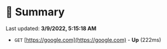# 📖 Summary
Last updated: **3/9/2022, 5:15:18 AM**

- `GET` [https://google.com](https://google.com) - **Up** (222ms)
